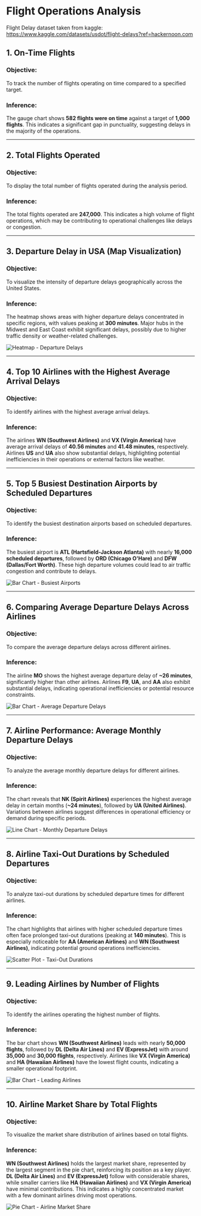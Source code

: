 # Flight Operations Analysis

Flight Delay dataset taken from kaggle: https://www.kaggle.com/datasets/usdot/flight-delays?ref=hackernoon.com

## 1. On-Time Flights
### Objective:
To track the number of flights operating on time compared to a specified target.

### Inference:
The gauge chart shows **582 flights were on time** against a target of **1,000 flights**. This indicates a significant gap in punctuality, suggesting delays in the majority of the operations.


---

## 2. Total Flights Operated
### Objective:
To display the total number of flights operated during the analysis period.

### Inference:
The total flights operated are **247,000**. This indicates a high volume of flight operations, which may be contributing to operational challenges like delays or congestion.


---

## 3. Departure Delay in USA (Map Visualization)
### Objective:
To visualize the intensity of departure delays geographically across the United States.

### Inference:
The heatmap shows areas with higher departure delays concentrated in specific regions, with values peaking at **300 minutes**. Major hubs in the Midwest and East Coast exhibit significant delays, possibly due to higher traffic density or weather-related challenges.

![Heatmap - Departure Delays](https://drive.google.com/uc?id=1kfwPhQblam9ThL7NmcAYS-ZRnrA0qEci)

---

## 4. Top 10 Airlines with the Highest Average Arrival Delays
### Objective:
To identify airlines with the highest average arrival delays.

### Inference:
The airlines **WN (Southwest Airlines)** and **VX (Virgin America)** have average arrival delays of **40.56 minutes** and **41.48 minutes**, respectively. Airlines **US** and **UA** also show substantial delays, highlighting potential inefficiencies in their operations or external factors like weather.


---

## 5. Top 5 Busiest Destination Airports by Scheduled Departures
### Objective:
To identify the busiest destination airports based on scheduled departures.

### Inference:
The busiest airport is **ATL (Hartsfield-Jackson Atlanta)** with nearly **16,000 scheduled departures**, followed by **ORD (Chicago O'Hare)** and **DFW (Dallas/Fort Worth)**. These high departure volumes could lead to air traffic congestion and contribute to delays.

![Bar Chart - Busiest Airports](https://via.placeholder.com/800x400?text=Bar+Chart+Placeholder)

---

## 6. Comparing Average Departure Delays Across Airlines
### Objective:
To compare the average departure delays across different airlines.

### Inference:
The airline **MO** shows the highest average departure delay of **~26 minutes**, significantly higher than other airlines. Airlines **F9**, **UA**, and **AA** also exhibit substantial delays, indicating operational inefficiencies or potential resource constraints.

![Bar Chart - Average Departure Delays](https://drive.google.com/uc?id=1VnIYAubaBxv8cth_xqVyq4CIz30R51Yg)

---

## 7. Airline Performance: Average Monthly Departure Delays
### Objective:
To analyze the average monthly departure delays for different airlines.

### Inference:
The chart reveals that **NK (Spirit Airlines)** experiences the highest average delay in certain months (**~24 minutes**), followed by **UA (United Airlines)**. Variations between airlines suggest differences in operational efficiency or demand during specific periods.

![Line Chart - Monthly Departure Delays](https://via.placeholder.com/800x400?text=Line+Chart+Placeholder)

---

## 8. Airline Taxi-Out Durations by Scheduled Departures
### Objective:
To analyze taxi-out durations by scheduled departure times for different airlines.

### Inference:
The chart highlights that airlines with higher scheduled departure times often face prolonged taxi-out durations (peaking at **140 minutes**). This is especially noticeable for **AA (American Airlines)** and **WN (Southwest Airlines)**, indicating potential ground operations inefficiencies.

![Scatter Plot - Taxi-Out Durations](https://drive.google.com/uc?id=13q9SEj81Bn-to2_W40PAdrTbS3pSq7Iy)

---

## 9. Leading Airlines by Number of Flights
### Objective:
To identify the airlines operating the highest number of flights.

### Inference:
The bar chart shows **WN (Southwest Airlines)** leads with nearly **50,000 flights**, followed by **DL (Delta Air Lines)** and **EV (ExpressJet)** with around **35,000** and **30,000 flights**, respectively. Airlines like **VX (Virgin America)** and **HA (Hawaiian Airlines)** have the lowest flight counts, indicating a smaller operational footprint.

![Bar Chart - Leading Airlines](https://drive.google.com/uc?id=1rxeSRpWyfnLFSUXkdbv-_UKWhqmeUGtl)

---

## 10. Airline Market Share by Total Flights
### Objective:
To visualize the market share distribution of airlines based on total flights.

### Inference:
**WN (Southwest Airlines)** holds the largest market share, represented by the largest segment in the pie chart, reinforcing its position as a key player. **DL (Delta Air Lines)** and **EV (ExpressJet)** follow with considerable shares, while smaller carriers like **HA (Hawaiian Airlines)** and **VX (Virgin America)** have minimal contributions. This indicates a highly concentrated market with a few dominant airlines driving most operations.

![Pie Chart - Airline Market Share](https://drive.google.com/uc?id=1_LRoCbkv74APese8HPXFni8L1vY39N7n)


